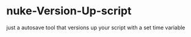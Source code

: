 # nuke-Version-Up-script
just a  autosave tool that versions up your script with a set time variable
